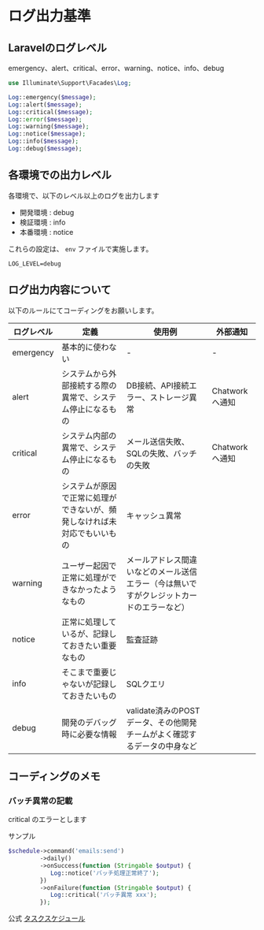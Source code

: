 # ログ出力基準

## Laravelのログレベル

emergency、alert、critical、error、warning、notice、info、debug

```php
use Illuminate\Support\Facades\Log;

Log::emergency($message);
Log::alert($message);
Log::critical($message);
Log::error($message);
Log::warning($message);
Log::notice($message);
Log::info($message);
Log::debug($message);
```

## 各環境での出力レベル

各環境で、以下のレベル以上のログを出力します

- 開発環境 : debug
- 検証環境 : info
- 本番環境 : notice

これらの設定は、 `env` ファイルで実施します。  

```.env
LOG_LEVEL=debug
```

## ログ出力内容について

以下のルールにてコーディングをお願いします。

| ログレベル | 定義 | 使用例 | 外部通知 |
|-----------|------|-------|---------|
| emergency | 基本的に使わない | - | - |
| alert | システムから外部接続する際の異常で、システム停止になるもの | DB接続、API接続エラー、ストレージ異常 | Chatwork へ通知 |
| critical | システム内部の異常で、システム停止になるもの | メール送信失敗、SQLの失敗、バッチの失敗 | Chatwork へ通知 |
| error | システムが原因で正常に処理ができないが、頻発しなければ未対応でもいいもの | キャッシュ異常 ||
| warning | ユーザー起因で正常に処理ができなかったようなもの | メールアドレス間違いなどのメール送信エラー（今は無いですがクレジットカードのエラーなど） ||
| notice | 正常に処理しているが、記録しておきたい重要なもの | 監査証跡 ||
| info | そこまで重要じゃないが記録しておきたいもの | SQLクエリ ||
| debug | 開発のデバッグ時に必要な情報 | validate済みのPOSTデータ、その他開発チームがよく確認するデータの中身など ||

## コーディングのメモ

### バッチ異常の記載

critical のエラーとします

サンプル

```php
$schedule->command('emails:send')
         ->daily()
         ->onSuccess(function (Stringable $output) {
            Log::notice('バッチ処理正常終了');
         })
         ->onFailure(function (Stringable $output) {
            Log::critical('バッチ異常 xxx');
         });
```

公式 [タスクスケジュール](https://readouble.com/laravel/8.x/ja/scheduling.html)
